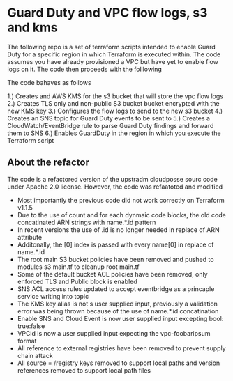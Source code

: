 # Guard Duty and VPC flow logs, s3 and kms 

The following repo is a set of terraform scripts intended to enable Guard Duty for a specific region in which Terraform is executed within. The code assumes you have already provisioned a VPC but have yet to enable flow logs on it. The code then proceeds with the folllowing 

The code bahaves as follows 

1.) Creates and AWS KMS for the s3 bucket that will store the vpc flow logs
2.) Creates TLS only and non-public S3 bucket bucket encrypted with the new KMS key 
3.) Configures the flow logs to send to the new s3 bucket 
4.) Creates an SNS topic for Guard Duty events to be sent to 
5.) Creates a CloudWatch/EventBridge rule to parse Guard Duty findings and forward them to SNS
6.) Enables GuardDuty in the region in which you execute the Terraform script

## About the refactor  

The code is a refactored version of the upstradm cloudposse sourc code under Apache 2.0 license. However, the code was refaatoted and modified 

* Most importantly the previous code did not work correctly on Terraform v1.1.5
* Due to the use of count and for each dynmaic code blocks, the old code concatinated ARN strings with name.*.id pattern
* In recent versions the use of .id is no longer needed in replace of ARN attribute
* Additonally, the [0] index is passed with every name[0] in replace of name.*.id
* The root main S3 bucket policies have been removed and pushed to modules s3 main.tf to cleanup root main.tf 
* Some of the default bucket ACL policies have been removed, only enforced TLS and Public block is enabled 
* SNS ACL access rules updated to accept eventbridge as a princaple service writing into topic  
* The KMS key alias is not s user supplied input, previously a validation error was being thrown because of the use of name.*.id concatination 
* Enable SNS and Cloud Event is now user supplied input excepting bool: true:false
* VPCid is now a user supplied input expecting the vpc-foobaripsum format 
* All reference to external registries have been removed to prevent supply chain attack 
* All source = /registry keys removed to support local paths and version references removed to support local path files 





